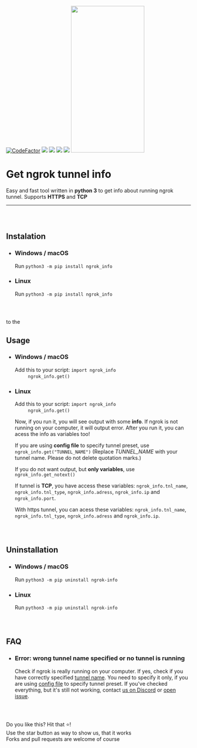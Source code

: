 [![CodeFactor](https://www.codefactor.io/repository/github/hexagoncore/get-ngrok-tunnel-info/badge)](;)
[<img src="https://img.shields.io/github/license/HexagonCore/get-ngrok-tunnel-info">](;)
[<img src="https://img.shields.io/github/stars/HexagonCore/get-ngrok-tunnel-info">](;)
[<img src="https://img.shields.io/github/forks/HexagonCore/get-ngrok-tunnel-info">](;)
[<img src="https://img.shields.io/github/issues/HexagonCore/get-ngrok-tunnel-info">](;)
<img src="https://camo.githubusercontent.com/..." data-canonical-src="https://img.shields.io/github/issues/HexagonCore/get-ngrok-tunnel-info" width="200" height="400" />


# Get ngrok tunnel info
Easy and fast tool written in **python 3** to get info about running ngrok tunnel. Supports **HTTPS** and **TCP**
___
### ‎

## Instalation
* ### Windows / macOS
	Run `python3 -m pip install ngrok_info`
	
* ### Linux
	Run `python3 -m pip install ngrok_info`
### ‎
to the
## Usage
* ### Windows / macOS
	Add this to your script: `import ngrok_info`<br/> ‎ ‎ ‎ ‎ ‎ ‎ ‎ ‎ ‎ ‎ ‎ ‎ ‎ ‎ ‎ ‎ ‎ ‎ ‎ ‎ ‎ ‎ ‎ ‎ ‎ ‎ ‎ ‎ ‎ ‎ ‎ ‎ ‎ ‎ ‎ ‎ ‎ ‎ ‎`ngrok_info.get()`
	
* ### Linux
	Add this to your script: `import ngrok_info`<br/> ‎ ‎ ‎ ‎ ‎ ‎ ‎ ‎ ‎ ‎ ‎ ‎ ‎ ‎ ‎ ‎ ‎ ‎ ‎ ‎ ‎ ‎ ‎ ‎ ‎ ‎ ‎ ‎ ‎ ‎ ‎ ‎ ‎ ‎ ‎ ‎ ‎ ‎ ‎`ngrok_info.get()`
	
	Now, if you run it, you will see output with some **info**. If ngrok is not running on your computer, it will output error. After you run it, you can acess the info as variables too!
	
	If you are using **config file** to specify tunnel preset, use `ngrok_info.get("TUNNEL_NAME")` (Replace *TUNNEL_NAME* with your tunnel name. Please do not delete quotation marks.)

	If you do not want output, but **only variables**, use `ngrok_info.get_notext()`

	If tunnel is **TCP**, you have access these variables: `ngrok_info.tnl_name`, `ngrok_info.tnl_type`, `ngrok_info.adress`, `ngrok_info.ip` and `ngrok_info.port`.

	With https tunnel, you can acess these variables: `ngrok_info.tnl_name`, `ngrok_info.tnl_type`, `ngrok_info.adress` and `ngrok_info.ip`.
	

### ‎

## Uninstallation
* ### Windows / macOS
	Run `python3 -m pip uninstall ngrok-info`
	
* ### Linux
	Run `python3 -m pip uninstall ngrok-info`

### ‎
## FAQ
* ### Error: wrong tunnel name specified or no tunnel is running
	Check if ngrok is really running on your computer.
	If yes, check if you have correctly specified [tunnel name](https://ngrok.com/docs#tunnel-definitions). You need to specify it only, if you are using [config file](https://ngrok.com/docs#config-default-location) to specify tunnel preset. If you've checked everything, but it's still not working, contact [us on Discord](https://discord.gg/agREa6Dh3r) or [open issue](https://github.com/HexagonCore/get-ngrok-tunnel-info/issues/new/choose).
### ‎


Do you like this? Hit that ⭐!                                
Use the star button as way to show us, that it works              
Forks and pull requests are welcome of course
 
